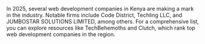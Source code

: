 In 2025, several web development companies in Kenya are making a mark in the industry. Notable firms include Code District, Techling LLC, and JUMBOSTAR SOLUTIONS LIMITED, among others. For a comprehensive list, you can explore resources like TechBehemoths and Clutch, which rank top web development companies in the region.